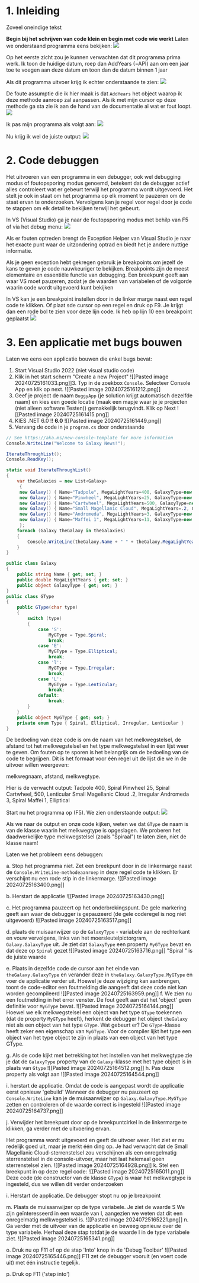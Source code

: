 # 1. Inleiding
Zoveel oneindige tekst

**Begin bij het schrijven van code klein en begin met code wie werkt**
Laten we onderstaand programma eens bekijken:
![](https://apwt.gitbook.io/~gitbook/image?url=https%3A%2F%2F4058530821-files.gitbook.io%2F%7E%2Ffiles%2Fv0%2Fb%2Fgitbook-legacy-files%2Fo%2Fassets%252Fg-pro-software-testing%252F-MHgWu5d74bNjGKx3VEd%252F-MHgWzvXMUbVXbBcvkGC%252F2.png%3Fgeneration%3D1600622429670231%26alt%3Dmedia&width=400&dpr=2&quality=100&sign=b17ad68d&sv=1)

Op het eerste zicht zou je kunnen verwachten dat dit programma prima werk. Ik toon de huidige datum, roep dan AddYears (=API) aan om een jaar toe te voegen aan deze datum en toon dan de datum binnen 1 jaar

Als dit programma uitvoer krijg ik echter onderstaande te zien:
![](https://apwt.gitbook.io/~gitbook/image?url=https%3A%2F%2F4058530821-files.gitbook.io%2F%7E%2Ffiles%2Fv0%2Fb%2Fgitbook-legacy-files%2Fo%2Fassets%252Fg-pro-software-testing%252F-MHgWu5d74bNjGKx3VEd%252F-MHgWzvYZF3kmrVYY4o-%252F3.png%3Fgeneration%3D1600622429703538%26alt%3Dmedia&width=400&dpr=2&quality=100&sign=3d7f971b&sv=1)

De foute assumptie die ik hier maak is dat `AddYears` het object waarop ik deze methode aanroep zal aanpassen. Als ik met mijn cursor op deze methode ga sta zie ik aan de hand van de documentatie al wat er fout loopt.
![](https://apwt.gitbook.io/~gitbook/image?url=https%3A%2F%2F4058530821-files.gitbook.io%2F%7E%2Ffiles%2Fv0%2Fb%2Fgitbook-legacy-files%2Fo%2Fassets%252Fg-pro-software-testing%252F-MHgWu5d74bNjGKx3VEd%252F-MHgWzvZfoTTEYBMEu40%252F4.png%3Fgeneration%3D1600622429670738%26alt%3Dmedia&width=768&dpr=4&quality=100&sign=dc11dc61&sv=1)

Ik pas mijn programma als volgt aan:
![](https://apwt.gitbook.io/~gitbook/image?url=https%3A%2F%2F4058530821-files.gitbook.io%2F%7E%2Ffiles%2Fv0%2Fb%2Fgitbook-legacy-files%2Fo%2Fassets%252Fg-pro-software-testing%252F-MHgWu5d74bNjGKx3VEd%252F-MHgWzv_jThjlTaHdNG2%252F5.png%3Fgeneration%3D1600622429670317%26alt%3Dmedia&width=400&dpr=2&quality=100&sign=33710ffc&sv=1)

Nu krijg ik wel de juiste output:
![](https://apwt.gitbook.io/~gitbook/image?url=https%3A%2F%2F4058530821-files.gitbook.io%2F%7E%2Ffiles%2Fv0%2Fb%2Fgitbook-legacy-files%2Fo%2Fassets%252Fg-pro-software-testing%252F-MHgWu5d74bNjGKx3VEd%252F-MHgWzvaZOz-tRyTQ4H4%252F6.png%3Fgeneration%3D1600622429670139%26alt%3Dmedia&width=768&dpr=4&quality=100&sign=a1a20a1d&sv=1)

# 2. Code debuggen
Het uitvoeren van een programma in een debugger, ook wel debugging modus of foutopsporing modus genoemd, betekent dat de debugger actief alles controleert wat er gebeurt terwijl het programma wordt uitgevoerd. Het stelt je ook in staat om het programma op elk moment te pauzeren om de staat ervan te onderzoeken. Vervolgens kan je regel voor regel door je code te stappen om elk detail te bekijken terwijl het gebeurt.

In VS (Visual Studio) ga je naar de foutopsporing modus met behilp van F5 of via het debug menu:
![](https://apwt.gitbook.io/~gitbook/image?url=https%3A%2F%2F4058530821-files.gitbook.io%2F%7E%2Ffiles%2Fv0%2Fb%2Fgitbook-legacy-files%2Fo%2Fassets%252Fg-pro-software-testing%252F-MHgWu5d74bNjGKx3VEd%252F-MHgWzvbLJwqQMdUD-I0%252F7.png%3Fgeneration%3D1600622429670310%26alt%3Dmedia&width=768&dpr=4&quality=100&sign=caa8e971&sv=1)

Als er fouten optreden brengt de Exception Helper van Visual Studio je naar het exacte punt waar de uitzondering optrad en biedt het je andere nuttige informatie.

Als je geen exception hebt gekregen gebruik je breakpoints om jezelf de kans te geven je code nauwkeuriger te bekijken. Breakpoints zijn de meest elementaire en essentiële functie van debugging. Een breekpunt geeft aan waar VS moet pauzeren, zodat je de waarden van variabelen of de volgorde waarin code wordt uitgevoerd kunt bekijken

In VS kan je een breakpoint instellen door in de linker marge naast een regel code te klikken. Of plaat sde cursor op een regel en druk op F9. Je krijgt dan een rode bol te zien voor deze lijn code. Ik heb op lijn 10 een breakpoint geplaatst
![](https://apwt.gitbook.io/~gitbook/image?url=https%3A%2F%2F4058530821-files.gitbook.io%2F%7E%2Ffiles%2Fv0%2Fb%2Fgitbook-legacy-files%2Fo%2Fassets%252Fg-pro-software-testing%252F-MHgWu5d74bNjGKx3VEd%252F-MHgWzvcgI0iaTtIXgMJ%252F8.png%3Fgeneration%3D1600622429673498%26alt%3Dmedia&width=400&dpr=2&quality=100&sign=64448163&sv=1)

# 3. Een applicatie met bugs bouwen
Laten we eens een applicatie bouwen die enkel bugs bevat:
1. Start Visual Studio 2022 (niet visual studio code)
2. Klik in het start scherm "Create a new Project"
![[Pasted image 20240725161033.png]]3. Typ in de zoekbox `Console`. Selecteer Console App en klik op next.
![[Pasted image 20240725161212.png]]
4. Geef je project de naam `BuggyApp` (je solution krijgt automatisch dezelfde naam) en kies een goede locatie (maak een mapje waar je je projecten (niet alleen software Testen)) gemakkelijk terugvindt. Klik op Next
![[Pasted image 20240725161415.png]]
5. KIES .NET 6.0 !! **6.0**
![[Pasted image 20240725161449.png]]
6. Vervang de code in je `program.cs` door onderstaande
``` cs
// See https://aka.ms/new-console-template for more information
Console.WriteLine("Welcome to Galaxy News!");

IterateThroughList();
Console.ReadKey();

static void IterateThroughList()
{
    var theGalaxies = new List<Galaxy>
     {
     new Galaxy() { Name="Tadpole", MegaLightYears=400, GalaxyType=new GType('S')},
     new Galaxy() { Name="Pinwheel", MegaLightYears=25, GalaxyType=new GType('S')},
     new Galaxy() { Name="Cartwheel", MegaLightYears=500, GalaxyType=new GType('L')},
     new Galaxy() { Name="Small Magellanic Cloud", MegaLightYears=.2, GalaxyType=new GType('I')},
     new Galaxy() { Name="Andromeda", MegaLightYears=3, GalaxyType=new GType('S')},
     new Galaxy() { Name="Maffei 1", MegaLightYears=11, GalaxyType=new GType('E')}
     };
    foreach (Galaxy theGalaxy in theGalaxies)
    {
        Console.WriteLine(theGalaxy.Name + " " + theGalaxy.MegaLightYears + ", " + theGalaxy.GalaxyType);
    }
}

public class Galaxy
{
    public string Name { get; set; }
    public double MegaLightYears { get; set; }
    public object GalaxyType { get; set; }
}
public class GType
{
    public GType(char type)
    {
        switch (type)
        {
            case 'S':
                MyGType = Type.Spiral;
                break;
            case 'E':
                MyGType = Type.Elliptical;
                break;
            case 'l':
                MyGType = Type.Irregular;
                break;
            case 'L':
                MyGType = Type.Lenticular;
                break;
            default:
                break;
        }
    }
    public object MyGType { get; set; }
    private enum Type { Spiral, Elliptical, Irregular, Lenticular }
}
```

De bedoeling van deze code is om de naam van het melkwegstelsel, de afstand tot het melkwegstelsel en het type melkwegstelsel in een lijst weer te geven. Om fouten op te sporen is het belangrijk om de bedoeling van de code te begrijpen. Dit is het formaat voor één regel uit de lijst die we in de uitvoer willen weergeven:

melkwegnaam, afstand, melkwegtype.

Hier is de verwacht output:
Tadpole 400, Spiral 
Pinwheel 25, Spiral 
Cartwheel, 500, Lenticular 
Small Magellanic Cloud .2, Irregular 
Andromeda 3, Spiral 
Maffei 1, Elliptical

Start nu het programma op (F5). We zien onderstaande output:
![](https://apwt.gitbook.io/~gitbook/image?url=https%3A%2F%2F4058530821-files.gitbook.io%2F%7E%2Ffiles%2Fv0%2Fb%2Fgitbook-x-prod.appspot.com%2Fo%2Fspaces%252F-MGtJKh7Wy8QD_tjgVdu%252Fuploads%252FcssA93igQyqCndJTzDZX%252Fimage.png%3Falt%3Dmedia%26token%3Dc2aa8376-93df-4e52-b20e-5446fd22fd2d&width=768&dpr=4&quality=100&sign=750c8750&sv=1)

Als we naar de output en onze code kijken, weten we dat `GType` de naam is van de klasse waarin het melkwegtype is opgeslagen. We proberen het daadwerkelijke type melkwegstelsel (zoals "Spiraal") te laten zien, niet de klasse naam!

Laten we het probleem eens debuggen:

a. Stop het programma niet. Zet een breekpunt door in de linkermarge naast de `Console.WriteLine-methodeaanroep` in deze regel code te klikken. Er verschijnt nu een rode stip in de linkermarge. 
![[Pasted image 20240725163400.png]]

b. Herstart de applicatie
![[Pasted image 20240725163430.png]]

c. Het programma pauzeert op het onderbrekingspunt. De gele markering geeft aan waar de debugger is gepauzeerd (de gele coderegel is nog niet uitgevoerd)
![[Pasted image 20240725163517.png]]

d. plaats de muisaanwijzer op de `GalaxyType` - variabele aan de rechterkant en vouw vervolgens, links van het moersleutelpictorgram, `Galaxy.GalaxyType` uit. Je ziet dat `GalaxyType` een property `MyGType` bevat en dat deze op `Spiral` gezet
![[Pasted image 20240725163716.png]]
"Spiral " is de juiste waarde

e. Plaats in dezelfde code de cursor aan het einde van `theGalaxy.GalaxyType` en verander deze in `theGalaxy.GalaxyType.MyGType` en voer de applicatie verder uit. 
Hoewel je deze wijziging kan aanbrengen, toont de code-editor een foutmelding die aangeeft dat deze code niet kan worden gecompileerd
![[Pasted image 20240725163959.png]]
f. We zien nu een foutmelding in het error venster. De fout geeft aan dat het 'object' geen definitie voor `MyGType` bevat.
![[Pasted image 20240725164144.png]]
Hoewel we elk melkwegstelsel een object van het type `GType` toekennen (dat de property `MyGType` heeft), herkent de debugger het object `theGalaxy` niet als een object van het type `GType`. Wat gebeurt er? De `GType`-klasse heeft zeker een eigenschap van `MyGType`. Voor de compiler lijkt het type een object van het type object te zijn in plaats van een object van het type GType.

g. Als de code kijkt met betrekking tot het instellen van het melkwegtype zie je dat de `GalaxyType` property van de `Galaxy`-klasse met het type object is in plaats van `Gtype`
![[Pasted image 20240725164512.png]]
h. Pas deze property als volgt aan
![[Pasted image 20240725164544.png]]

i. herstart de applicatie. Omdat de code is aangepast wordt de applicatie eerst opnieuw 'gebuild'
Wanneer de debugger nu pauzeert op `Console.WriteLine` kan je de muisaanwijzer op `Galaxy.GalaxyType.MyGType` zetten en controleren of de waarde correct is ingesteld
![[Pasted image 20240725164737.png]]

j. Verwijder het breekpunt door op de breekpuntcirkel in de linkermarge te klikken, ga verder met de uitvoering ervan.

Het programma wordt uitgevoerd en geeft de uitvoer weer. Het ziet er nu redelijk goed uit, maar je merkt één ding op. Je had verwacht dat de Small Magellanic Cloud-sterrenstelsel zou verschijnen als een onregelmatig sterrenstelsel in de console-uitvoer, maar het laat helemaal geen sterrenstelsel zien.
![[Pasted image 20240725164928.png]]
k. Stel een breekpunt in op deze regel code:
![[Pasted image 20240725165011.png]]
Deze code (de constructor van de klasse `GType`) is waar het melkwegtype is ingesteld, dus we willen dit verder onderzoeken

i. Herstart de applicatie. De debugger stopt nu op je breakpoint

m. Plaats de muisaanwijzer op de type variabele. Je ziet de waarde S We zijn geïnteresseerd in een waarde van I, aangezien we weten dat dit een onregelmatig melkwegstelsel is.
![[Pasted image 20240725165221.png]]
n. Ga verder met de uitvoer van de applicatie en beweeg opnieuw over de type variabele. Herhaal deze stap totdat je de waarde I in de type variabele ziet.
![[Pasted image 20240725165341.png]]

o. Druk nu op F11 of op de stap 'Into' knop in de 'Debug Toolbar'
![[Pasted image 20240725165446.png]]
F11 zet de debugger vooruit (en voert code uit) met één instructie tegelijk.

p. Druk op F11 ('step into')